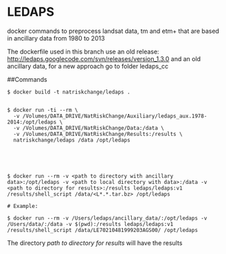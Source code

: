 # LEDAPS
docker commands to preprocess landsat data, tm and etm+ that are based in ancillary data from 1980 to 2013

The dockerfile used in this branch use an old release: http://ledaps.googlecode.com/svn/releases/version_1.3.0 and an old ancillary data,
for a new approach go to folder ledaps_cc

##Commands
```
$ docker build -t natriskchange/ledaps .


$ docker run -ti --rm \
  -v /Volumes/DATA_DRIVE/NatRiskChange/Auxiliary/ledaps_aux.1978-2014:/opt/ledaps \
  -v /Volumes/DATA_DRIVE/NatRiskChange/Data:/data \
  -v /Volumes/DATA_DRIVE/NatRiskChange/Results:/results \
  natriskchange/ledaps /data /opt/ledaps





$ docker run --rm -v <path to directory with ancillary data>:/opt/ledaps -v <path to local directory with data>:/data -v <path to directory for results>:/results ledaps/ledaps:v1 /results/shell_script /data/<L*.*.tar.bz> /opt/ledaps

# Example:

$ docker run --rm -v /Users/ledaps/ancillary_data/:/opt/ledaps -v /Users/data/:/data -v $(pwd):/results ledaps/ledaps:v1 /results/shell_script /data/LE70210481999203AGS00/ /opt/ledaps
```
The directory *path to directory for results* will have the results
